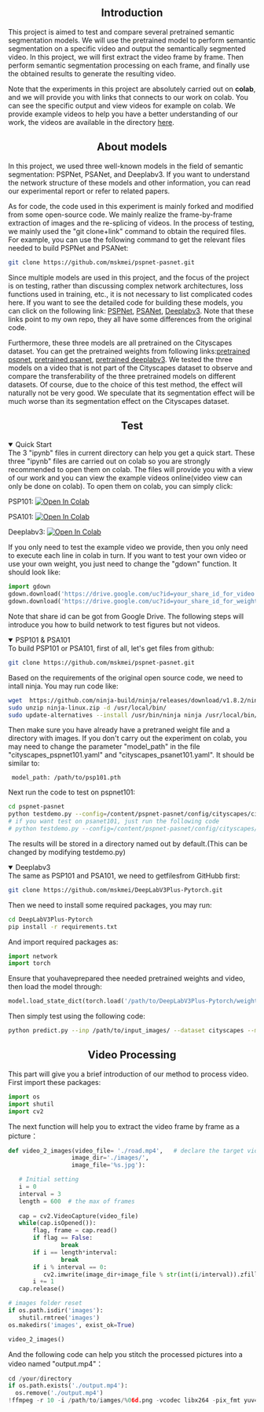 ## <div align="center">Introduction</div>
This project is aimed to test and compare several pretrained semantic segmentation models. We will use the pretrained model to perform semantic segmentation on a specific video and output the semantically segmented video. In this project, we will first extract the video frame by frame. Then perform semantic segmentation processing on each frame, and finally use the obtained results to generate the resulting video.

Note that the experiments in this project are absolutely carried out on **colab**, and we will provide you with links that connects to our work on colab. You can see the specific output and view videos for example on colab. We provide example videos to help you have a better understanding of our work, the videos are available in the directory [here](https://drive.google.com/drive/folders/1pVmLX6EhfBikLpH_pUjXWYzlMmM7s8Ny?usp=sharing).

## <div align="center">About models</div>
In this project, we used three well-known models in the field of semantic segmentation: PSPNet, PSANet, and Deeplabv3. If you want to understand the network structure of these models and other information, you can read our experimental report or refer to related papers.

As for code, the code used in this experiment is mainly forked and modified from some open-source code. We mainly realize the frame-by-frame extraction of images and the re-splicing of videos. In the process of testing, we mainly used the "git clone+link" command to obtain the required files. For example, you can use the following command to get the relevant files needed to build PSPNet and PSANet:
```bash
git clone https://github.com/mskmei/pspnet-pasnet.git
```

Since multiple models are used in this project, and the focus of the project is on testing, rather than discussing complex network architectures, loss functions used in training, etc., it is not necessary to list complicated codes here. If you want to see the detailed code for building these models, you can click on the following link: [PSPNet](https://github.com/mskmei/pspnet-pasnet.git),  [PSANet](https://github.com/mskmei/pspnet-pasnet.git), [Deeplabv3](https://github.com/mskmei/DeepLabV3Plus-Pytorch.git). Note that these links point to my own repo, they all have some differences from the original code. 

Furthermore, these three models are all pretrained on the Cityscapes dataset. You can get the pretrained weights from following links:[pretrained pspnet](https://drive.google.com/file/d/1KaM0XLX60awJ6VzEPel84jr5AouNoLxi/view?usp=sharing), [pretrained psanet](https://drive.google.com/file/d/1qqktI7aIEM4Vucqk7XVi-L2FFDLJEQtO/view?usp=sharing), [pretrained deeplabv3](https://drive.google.com/file/d/1XlP8CzbkVkv8UZ2f6_0wtCT8P0Pu4nmD/view?usp=sharing). We tested the three models on a video that is not part of the Cityscapes dataset to observe and compare the transferability of the three pretrained models on different datasets. Of course, due to the choice of this test method, the effect will naturally not be very good. We speculate that its segmentation effect will be much worse than its segmentation effect on the Cityscapes dataset.

## <div align="center">Test</div>
<details open>
 <summary>Quick Start</summary>
  The 3 "ipynb" files in current directory can help you get a quick start. These three "ipynb" files are carried out on colab so you are strongly recommended to open them on colab. The files will provide you with a view of our work and you can view the example videos online(video view can only be done on colab). To open them on colab, you can simply click:
 
 PSP101:  [![Open In Colab](https://colab.research.google.com/assets/colab-badge.svg)](https://colab.research.google.com/github/mskmei/FINAL-PROJECT-CV-2022Spring/blob/main/Semantic%20Segamentation/PSP101_pytorch.ipynb)  
 
 PSA101:  [![Open In Colab](https://colab.research.google.com/assets/colab-badge.svg)](https://colab.research.google.com/github/mskmei/FINAL-PROJECT-CV-2022Spring/blob/main/Semantic%20Segamentation/PSA101.ipynb)  
 
 Deeplabv3:  [![Open In Colab](https://colab.research.google.com/assets/colab-badge.svg)](https://colab.research.google.com/github/mskmei/FINAL-PROJECT-CV-2022Spring/blob/main/Semantic%20Segamentation/deeplabv3.ipynb)  
 
 If you only need to test the example video we provide, then you only need to execute each line in colab in turn. If you want to test your own video or use your own weight, you just need to change the "gdown" function. It should look like:
 ```python
import gdown
gdown.download('https://drive.google.com/uc?id=your_share_id_for_video', 'use.mp4', quiet=False)
gdown.download('https://drive.google.com/uc?id=your_share_id_for_weight', 'psp101.pth', quiet=False)
 ```
Note that share id can be got from Google Drive. The following steps will introduce you how to build network to test figures but not videos.
 </details>
 
 <details open>
 <summary>PSP101 & PSA101</summary>
To build PSP101 or PSA101, first of all, let's get files from github:
 
 ```bash
 git clone https://github.com/mskmei/pspnet-pasnet.git
 ```
 
 Based on the requirements of the original open source code, we need to intall ninja. You may run code like:
 
 ```bash
 wget  https://github.com/ninja-build/ninja/releases/download/v1.8.2/ninja-linux.zip
 sudo unzip ninja-linux.zip -d /usr/local/bin/
 sudo update-alternatives --install /usr/bin/ninja ninja /usr/local/bin/ninja 1 --force
 ```
 
 Then make sure you have already have a pretraned weight file and a directory with images. If you don't carry out the experiment on colab, you may need to change the parameter "model_path" in the file "cityscapes_pspnet101.yaml" and "cityscapes_psanet101.yaml". It should be similar to:
 
 ```
  model_path: /path/to/psp101.pth
 ```
 
 Next run the code to test on pspnet101:
 
 ```bash
 cd pspnet-pasnet
 python testdemo.py --config=/content/pspnet-pasnet/config/cityscapes/cityscapes_pspnet101.yaml --image=/path/to/your_images TEST.scales '[1.0]'
 # if you want test on psanet101, just run the following code
 # python testdemo.py --config=/content/pspnet-pasnet/config/cityscapes/cityscapes_psanet101.yaml --image=/path/to/your_images TEST.scales '[1.0]'
 ```
 
 The results will be stored in a directory named out by default.(This can be changed by modifying testdemo.py)
 </details>
 
 <details open>
 <summary>Deeplabv3</summary>
 The same as PSP101 and PSA101, we need to getfilesfrom GitHubb first:
 
 ```bash
 git clone https://github.com/mskmei/DeepLabV3Plus-Pytorch.git
 ```
 
 Then we need to install some required packages, you may run:
 
 ```bash
 cd DeepLabV3Plus-Pytorch
 pip install -r requirements.txt
 ```
 And import required packages as:
 
 ```python
 import network
 import torch
 ```
 
 Ensure that youhaveprepared thee  needed pretrained weights and video, then load the model through:
 
 ```python
 model.load_state_dict(torch.load('/path/to/DeepLabV3Plus-Pytorch/weights.pth')['model_state'])
 ```
 
 Then simply test using the following code:
 
 ```bash
 python predict.py --inp /path/to/input_images/ --dataset cityscapes --model deeplabv3plus_mobilenet --ckpt /path/to/weights.pth --save_val_results_to output_dir
 ```
 </details>
 
 ## <div align="center">Video Processing</div>
 This part will give you a brief introduction of our method to process video. First import these packages:
 
 ```python
 import os
 import shutil
 import cv2
 
 ```
 
 The next function will help you to extract the video frame by frame as a picture：
 
 ```python
 def video_2_images(video_file= './road.mp4',   # declare the target video
                   image_dir='./images/', 
                   image_file='%s.jpg'):  
 
    # Initial setting
    i = 0
    interval = 3
    length = 600  # the max of frames
    
    cap = cv2.VideoCapture(video_file)
    while(cap.isOpened()):
        flag, frame = cap.read()  
        if flag == False:  
                break
        if i == length*interval:
                break
        if i % interval == 0: 
           cv2.imwrite(image_dir+image_file % str(int(i/interval)).zfill(6), frame)
        i += 1 
    cap.release()  

# images folder reset
if os.path.isdir('images'):
    shutil.rmtree('images')
os.makedirs('images', exist_ok=True)

video_2_images()
 ```
 And the following code can help you stitch the processed pictures into a video named "output.mp4"：
 
 ```python
cd /your/directory
if os.path.exists('./output.mp4'):
   os.remove('./output.mp4')
!ffmpeg -r 10 -i /path/to/iamges/%06d.png -vcodec libx264 -pix_fmt yuv420p output.mp4
 ```
